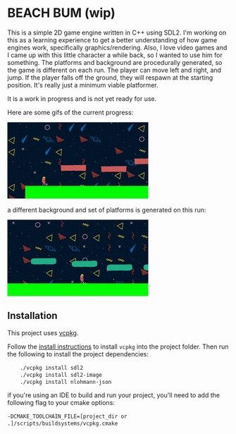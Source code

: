 # BEACH BUM (wip)
This is a simple 2D game engine written in C++ using SDL2. 
I'm working on this as a learning experience to get a better understanding of how game engines work, specifically graphics/rendering. 
Also, I love video games and I came up with this little character a while back, so I wanted to use him for something.
The platforms and background are procedurally generated, so the game is different on each run. The player can move left and right,
and jump. If the player falls off the ground, they will respawn at the starting position. It's really just a minimum viable platformer.

It is a work in progress and is not yet ready for use.

Here are some gifs of the current progress: 

![Beach Bum Example Gif](assets/bb_example.gif)

a different background and set of platforms is generated on this run:

![Beach Bum Example Gif 2](assets/bb_example_2.gif)

## Installation
This project uses [vcpkg](https://github.com/microsoft/vcpkg).

Follow the [install instructions](https://github.com/microsoft/vcpkg#quick-start-unix) to install ```vcpkg``` into the project folder. Then run the following to install the project dependencies:
```shell
    ./vcpkg install sdl2
    ./vcpkg install sdl2-image
    ./vcpkg install nlohmann-json
```

if you're using an IDE to build and run your project, you'll need to add the following flag to your cmake options:
```shell
-DCMAKE_TOOLCHAIN_FILE=[project_dir or .]/scripts/buildsystems/vcpkg.cmake
```